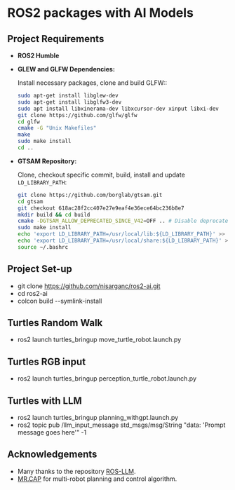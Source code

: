 # ROS2 packages with AI Models 

## Project Requirements

- **ROS2 Humble**

- **GLEW and GLFW Dependencies:**

  Install necessary packages, clone and build GLFW::

  ```bash
  sudo apt-get install libglew-dev
  sudo apt-get install libglfw3-dev
  sudo apt install libxinerama-dev libxcursor-dev xinput libxi-dev
  git clone https://github.com/glfw/glfw
  cd glfw
  cmake -G "Unix Makefiles"
  make
  sudo make install
  cd ..
  ```

- **GTSAM Repository:**

  Clone, checkout specific commit, build, install and update `LD_LIBRARY_PATH`:

  ```bash
  git clone https://github.com/borglab/gtsam.git
  cd gtsam
  git checkout 618ac28f2cc407e27e9eaf4e36ece64bc236b8e7
  mkdir build && cd build
  cmake -DGTSAM_ALLOW_DEPRECATED_SINCE_V42=OFF .. # Disable deprecated functionality for compatibility
  sudo make install
  echo 'export LD_LIBRARY_PATH=/usr/local/lib:${LD_LIBRARY_PATH}' >> ~/.bashrc
  echo 'export LD_LIBRARY_PATH=/usr/local/share:${LD_LIBRARY_PATH}' >> ~/.bashrc
  source ~/.bashrc
  ```

## Project Set-up
- git clone https://github.com/nisarganc/ros2-ai.git
- cd ros2-ai
- colcon build --symlink-install

## Turtles Random Walk   
- ros2 launch turtles_bringup move_turtle_robot.launch.py

## Turtles RGB input
- ros2 launch turtles_bringup perception_turtle_robot.launch.py

## Turtles with LLM
- ros2 launch turtles_bringup planning_withgpt.launch.py
- ros2 topic pub /llm_input_message std_msgs/msg/String "data: 'Prompt message goes here'" -1

## Acknowledgements
- Many thanks to the repository [ROS-LLM](https://github.com/Auromix/ROS-LLM).
- [MR.CAP](https://github.com/h2jaafar/mr.cap) for multi-robot planning and control algorithm.